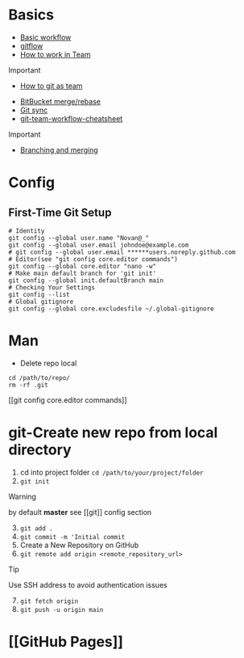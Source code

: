 # Basics

- [Basic workflow](https://www.youtube.com/watch?v=3a2x1iJFJWc)
- [gitflow](https://www.youtube.com/watch?v=1SXpE08hvGs)
- [How to work in Team](https://blog.hipolabs.com/how-to-work-in-a-team-version-control-and-git-923dfec2ac3b)

> [!important]
> - [How to git as team](https://www.robinwieruch.de/git-team-workflow)

- [BitBucket merge/rebase](https://www.atlassian.com/de/git/tutorials/merging-vs-rebasing)
- [Git sync](https://www.atlassian.com/de/git/tutorials/syncing)
- [git-team-workflow-cheatsheet](https://jameschambers.co.uk/git-team-workflow-cheatsheet)

> [!important]
> - [Branching and merging](https://git-scm.com/book/en/v2/Git-Branching-Basic-Branching-and-Merging)

# Config
## First-Time Git Setup
```shell
# Identity
git config --global user.name "Novan@_"
git config --global user.email johndoe@example.com
# git config --global user.email ******users.noreply.github.com
# Editor(see "git config core.editor commands")
git config --global core.editor "nano -w"
# Make main default branch for 'git init'
git config --global init.defaultBranch main 
# Checking Your Settings
git config --list
# Global gitignore
git config --global core.excludesfile ~/.global-gitignore
```
# Man
* Delete repo local
```shell
cd /path/to/repo/
rm -rf .git
```

[[git config core.editor commands]]

# git-Create new repo from local directory
1. cd into project folder 
	`cd /path/to/your/project/folder`
2. `git init `
> [!warning]
>  by default **master** see [[git]] config section
3. `git add .` 
4. `git commit -m 'Initial commit`
5. Create a New Repository on GitHub
6. `git remote add origin <remote_repository_url>`
> [!tip]
> Use SSH address to avoid authentication issues  
7. `git fetch origin`
8. `git push -u origin main`


# [[GitHub Pages]]
